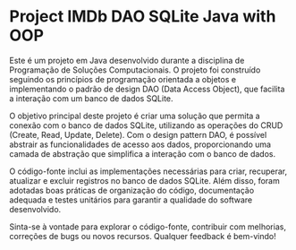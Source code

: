 # Project IMDb DAO SQLite Java with OOP
Este é um projeto em Java desenvolvido durante a disciplina de Programação de Soluções Computacionais. O projeto foi construído seguindo os princípios de programação orientada a objetos e implementando o padrão de design DAO (Data Access Object), que facilita a interação com um banco de dados SQLite.

O objetivo principal deste projeto é criar uma solução que permita a conexão com o banco de dados SQLite, utilizando as operações do CRUD (Create, Read, Update, Delete). Com o design pattern DAO, é possível abstrair as funcionalidades de acesso aos dados, proporcionando uma camada de abstração que simplifica a interação com o banco de dados.

O código-fonte inclui as implementações necessárias para criar, recuperar, atualizar e excluir registros no banco de dados SQLite. Além disso, foram adotadas boas práticas de organização do código, documentação adequada e testes unitários para garantir a qualidade do software desenvolvido.

Sinta-se à vontade para explorar o código-fonte, contribuir com melhorias, correções de bugs ou novos recursos. Qualquer feedback é bem-vindo!
